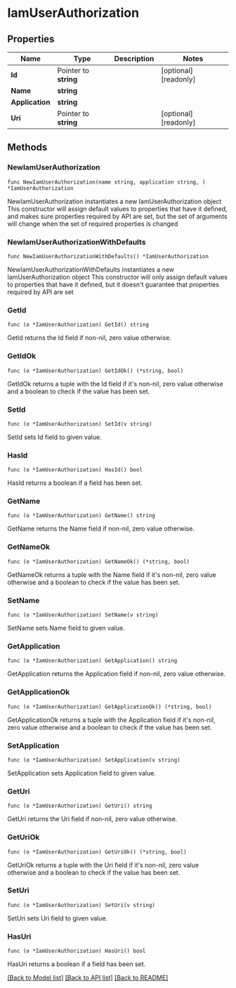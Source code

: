 # IamUserAuthorization

## Properties

Name | Type | Description | Notes
------------ | ------------- | ------------- | -------------
**Id** | Pointer to **string** |  | [optional] [readonly] 
**Name** | **string** |  | 
**Application** | **string** |  | 
**Uri** | Pointer to **string** |  | [optional] [readonly] 

## Methods

### NewIamUserAuthorization

`func NewIamUserAuthorization(name string, application string, ) *IamUserAuthorization`

NewIamUserAuthorization instantiates a new IamUserAuthorization object
This constructor will assign default values to properties that have it defined,
and makes sure properties required by API are set, but the set of arguments
will change when the set of required properties is changed

### NewIamUserAuthorizationWithDefaults

`func NewIamUserAuthorizationWithDefaults() *IamUserAuthorization`

NewIamUserAuthorizationWithDefaults instantiates a new IamUserAuthorization object
This constructor will only assign default values to properties that have it defined,
but it doesn't guarantee that properties required by API are set

### GetId

`func (o *IamUserAuthorization) GetId() string`

GetId returns the Id field if non-nil, zero value otherwise.

### GetIdOk

`func (o *IamUserAuthorization) GetIdOk() (*string, bool)`

GetIdOk returns a tuple with the Id field if it's non-nil, zero value otherwise
and a boolean to check if the value has been set.

### SetId

`func (o *IamUserAuthorization) SetId(v string)`

SetId sets Id field to given value.

### HasId

`func (o *IamUserAuthorization) HasId() bool`

HasId returns a boolean if a field has been set.

### GetName

`func (o *IamUserAuthorization) GetName() string`

GetName returns the Name field if non-nil, zero value otherwise.

### GetNameOk

`func (o *IamUserAuthorization) GetNameOk() (*string, bool)`

GetNameOk returns a tuple with the Name field if it's non-nil, zero value otherwise
and a boolean to check if the value has been set.

### SetName

`func (o *IamUserAuthorization) SetName(v string)`

SetName sets Name field to given value.


### GetApplication

`func (o *IamUserAuthorization) GetApplication() string`

GetApplication returns the Application field if non-nil, zero value otherwise.

### GetApplicationOk

`func (o *IamUserAuthorization) GetApplicationOk() (*string, bool)`

GetApplicationOk returns a tuple with the Application field if it's non-nil, zero value otherwise
and a boolean to check if the value has been set.

### SetApplication

`func (o *IamUserAuthorization) SetApplication(v string)`

SetApplication sets Application field to given value.


### GetUri

`func (o *IamUserAuthorization) GetUri() string`

GetUri returns the Uri field if non-nil, zero value otherwise.

### GetUriOk

`func (o *IamUserAuthorization) GetUriOk() (*string, bool)`

GetUriOk returns a tuple with the Uri field if it's non-nil, zero value otherwise
and a boolean to check if the value has been set.

### SetUri

`func (o *IamUserAuthorization) SetUri(v string)`

SetUri sets Uri field to given value.

### HasUri

`func (o *IamUserAuthorization) HasUri() bool`

HasUri returns a boolean if a field has been set.


[[Back to Model list]](../README.md#documentation-for-models) [[Back to API list]](../README.md#documentation-for-api-endpoints) [[Back to README]](../README.md)


